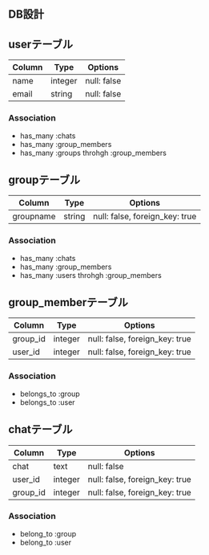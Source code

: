 DB設計
-----------
## userテーブル

|Column|Type|Options|
|------|----|-------|
|name|integer|null: false|
|email|string|null: false|

### Association
- has_many :chats
- has_many :group_members
- has_many :groups throhgh :group_members
## groupテーブル

|Column|Type|Options|
|------|----|-------|
|groupname|string|null: false, foreign_key: true|

### Association
- has_many :chats
- has_many :group_members
- has_many :users throhgh :group_members

## group_memberテーブル

|Column|Type|Options|
|------|----|-------|
|group_id|integer|null: false, foreign_key: true|
|user_id|integer|null: false, foreign_key: true|

### Association
- belongs_to :group
- belongs_to :user

## chatテーブル

|Column|Type|Options|
|------|----|-------|
|chat|text|null: false|
|user_id|integer|null: false, foreign_key: true|
|group_id|integer|null: false, foreign_key: true|

### Association
- belong_to :group
- belong_to :user
